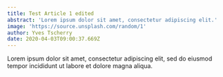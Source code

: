 ```yaml
---
title: Test Article 1 edited
abstract: 'Lorem ipsum dolor sit amet, consectetur adipiscing elit.'
image: 'https://source.unsplash.com/random/1'
author: Yves Tscherry
date: 2020-04-03T09:00:37.669Z
---
```

Lorem ipsum dolor sit amet, consectetur adipiscing elit, sed do eiusmod tempor incididunt ut labore et dolore magna aliqua.
